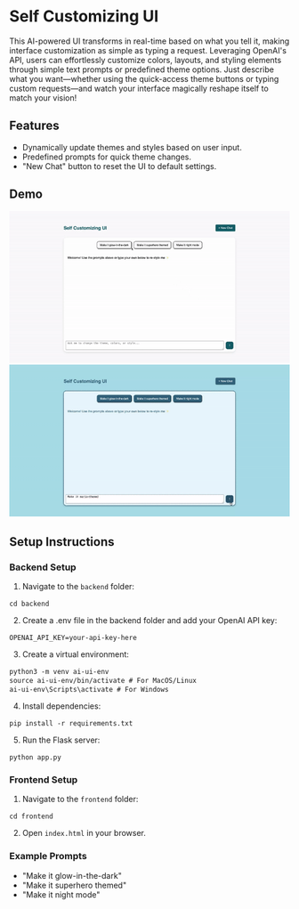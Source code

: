 # Self Customizing UI

This AI-powered UI transforms in real-time based on what you tell it, making interface customization as simple as typing a request. Leveraging OpenAI's API, users can effortlessly customize colors, layouts, and styling elements through simple text prompts or predefined theme options. Just describe what you want—whether using the quick-access theme buttons or typing custom requests—and watch your interface magically reshape itself to match your vision!

## Features
- Dynamically update themes and styles based on user input.
- Predefined prompts for quick theme changes.
- "New Chat" button to reset the UI to default settings.

## Demo

![UI Demo](assets/testvid1.gif)
![UI Demo](assets/testvid3.gif)


## Setup Instructions

### Backend Setup
1. Navigate to the `backend` folder:
```
cd backend
```

2. Create a .env file in the backend folder and add your OpenAI API key:
```
OPENAI_API_KEY=your-api-key-here
```

3. Create a virtual environment:
```
python3 -m venv ai-ui-env
source ai-ui-env/bin/activate # For MacOS/Linux
ai-ui-env\Scripts\activate # For Windows
```

4. Install dependencies:
```
pip install -r requirements.txt
```

5. Run the Flask server:
```
python app.py
```

### Frontend Setup
1. Navigate to the `frontend` folder:
```
cd frontend
```

2. Open `index.html` in your browser.

### Example Prompts
- "Make it glow-in-the-dark"
- "Make it superhero themed"
- "Make it night mode"
